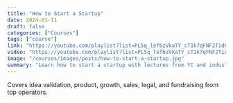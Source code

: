 ```yaml
---
title: "How to Start a Startup"
date: 2024-01-11
draft: false
categories: ["Courses"]
tags: ["course"]
link: "https://youtube.com/playlist?list=PL5q_lef6zVkaTY_cT1k7qFNF2TidHCe-1&si=_rjnRNF3sl6cHj3W"
video: "https://youtube.com/playlist?list=PL5q_lef6zVkaTY_cT1k7qFNF2TidHCe-1&si=_rjnRNF3sl6cHj3W"
image: "/courses/images/posts/how-to-start-a-startup.jpg"
summary: "Learn how to start a startup with lectures from YC and industry leaders."
---
```


Covers idea validation, product, growth, sales, legal, and fundraising from top operators.
